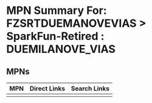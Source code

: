 



# MPN Summary For: FZSRTDUEMANOVEVIAS > SparkFun-Retired : DUEMILANOVE_VIAS

## MPNs
  

|MPN|Direct Links|Search Links|
| :--- | :--- | :--- |
||||
